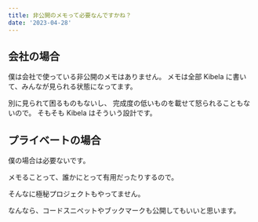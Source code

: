```yaml
---
title: 非公開のメモって必要なんですかね？
date: '2023-04-28'
---
```


## 会社の場合

僕は会社で使っている非公開のメモはありません。
メモは全部 Kibela に書いて、みんなが見られる状態になってます。

別に見られて困るものもないし、
完成度の低いものを載せて怒られることもないので。
そもそも Kibela はそういう設計です。

## プライベートの場合

僕の場合は必要ないです。

メモることって、誰かにとって有用だったりするので。

そんなに極秘プロジェクトもやってません。

なんなら、コードスニペットやブックマークも公開してもいいと思います。
